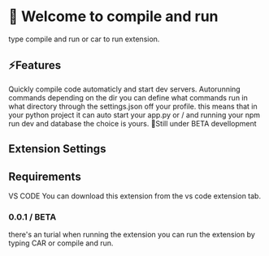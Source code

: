 # 👋 Welcome to compile and run

type compile and run or car to run extension.
## ⚡Features
Quickly compile code automaticly and start dev servers.
Autorunning commands depending on the dir 
you can define what commands run in what directory through the settings.json off your profile.
this means that in your python project it can auto start your app.py or / and running your npm run dev and database the choice is yours.
🤞Still under BETA devellopment

## Extension Settings

## Requirements
VS CODE 
You can download this extension from the vs code extension tab.

### 0.0.1 / BETA
there's an turial when running the extension 
you can run the extension by typing CAR or compile and run.

